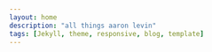 ```yaml
---
layout: home
description: "all things aaron levin"
tags: [Jekyll, theme, responsive, blog, template]
---
```

